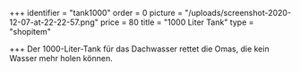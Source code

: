 +++
identifier = "tank1000"
order = 0
picture = "/uploads/screenshot-2020-12-07-at-22-22-57.png"
price = 80
title = "1000 Liter Tank"
type = "shopitem"

+++
Der 1000-Liter-Tank für das Dachwasser rettet die Omas, die kein Wasser mehr holen können.